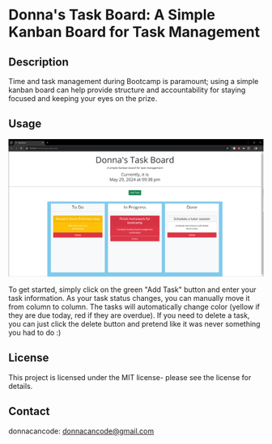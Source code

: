 # Donna's Task Board: A Simple Kanban Board for Task Management

## Description

Time and task management during Bootcamp is paramount; using a simple kanban board can help provide structure and accountability for staying focused and keeping your eyes on the prize.

## Usage

![screenshot of kanban homepage](/assets/images/kanbanscreenshot.png)

To get started, simply click on the green "Add Task" button and enter your task information. As your task status changes, you can manually move it from column to column. The tasks will automatically change color (yellow if they are due today, red if they are overdue). If you need to delete a task, you can just click the delete button and pretend like it was never something you had to do :)

## License

This project is licensed under the MIT license- please see the license for details.

## Contact

donnacancode:
donnacancode@gmail.com
